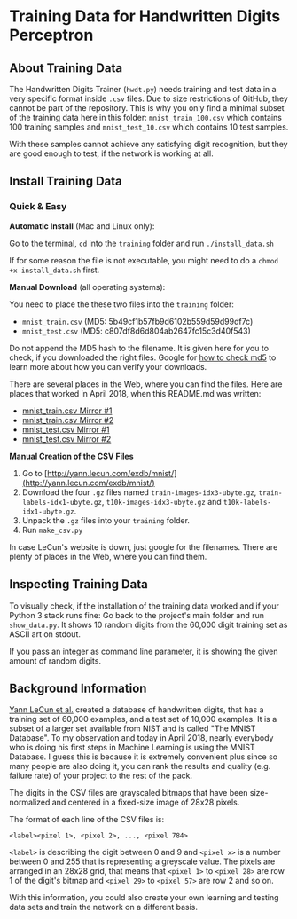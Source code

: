 Training Data for Handwritten Digits Perceptron
===============================================

About Training Data
-------------------

The Handwritten Digits Trainer (`hwdt.py`) needs training and test data in a
very specific format inside `.csv` files. Due to size restrictions of GitHub,
they cannot be part of the repository. This is why you only find a minimal
subset of the training data here in this folder: `mnist_train_100.csv` which
contains 100 training samples and `mnist_test_10.csv` which contains 10
test samples.

With these samples cannot achieve any satisfying digit recognition, but they
are good enough to test, if the network is working at all.

Install Training Data
---------------------

### Quick & Easy

**Automatic Install** (Mac and Linux only):

Go to the terminal, `cd` into the `training` folder and run `./install_data.sh`

If for some reason the file is not executable, you might need to do a
`chmod +x install_data.sh` first.


**Manual Download** (all operating systems):

You need to place the these two files into the `training` folder:

* `mnist_train.csv` (MD5: 5b49cf1b57fb9d6102b559d59d99df7c)
* `mnist_test.csv` (MD5: c807df8d6d804ab2647fc15c3d40f543)

Do not append the MD5 hash to the filename. It is given here for you to check,
if you downloaded the right files. Google for
[how to check md5](https://www.google.com/search?q=how+to+check+md5) to learn
more about how you can verify your downloads.

There are several places in the Web, where you can find the files. Here are
places that worked in April 2018, when this README.md was written:

* [mnist_train.csv Mirror #1](https://pjreddie.com/media/files/mnist_train.csv)
* [mnist_train.csv Mirror #2](http://hwdp.sy2002x.de/mnist_train.csv)
* [mnist_test.csv Mirror #1](https://pjreddie.com/media/files/mnist_test.csv)
* [mnist_test.csv Mirror #2](http://hwdp.sy2002x.de/mnist_test.csv)


**Manual Creation of the CSV Files**

1. Go to [http://yann.lecun.com/exdb/mnist/](http://yann.lecun.com/exdb/mnist/)
2. Download the four `.gz` files named `train-images-idx3-ubyte.gz`,
   `train-labels-idx1-ubyte.gz`, `t10k-images-idx3-ubyte.gz` and
   `t10k-labels-idx1-ubyte.gz`.
3. Unpack the `.gz` files into your `training` folder.
4. Run `make_csv.py`

In case LeCun's website is down, just google for the filenames. There are
plenty of places in the Web, where you can find them.

Inspecting Training Data
------------------------

To visually check, if the installation of the training data worked and if
your Python 3 stack runs fine: Go back to the project's main folder and run
`show_data.py`. It shows 10 random digits from the 60,000 digit training set
as ASCII art on stdout.

If you pass an integer as command line parameter, it is showing the given
amount of random digits.


Background Information
----------------------

[Yann LeCun et al.](http://yann.lecun.com/exdb/mnist) created a database of
handwritten digits, that has a training set of 60,000 examples, and a test set
of 10,000 examples. It is a subset of a larger set available from NIST and is
called "The MNIST Database". To my observation and today in April 2018, nearly
everybody who is doing his first steps in Machine Learning is using the MNIST
Database. I guess this is because it is extremely convenient plus since so
many people are also doing it, you can rank the results and quality (e.g.
failure rate) of your project to the rest of the pack.

The digits in the CSV files are grayscaled bitmaps that have been
size-normalized and centered in a fixed-size image of 28x28 pixels.

The format of each line of the CSV files is:

`<label><pixel 1>, <pixel 2>, ..., <pixel 784>`

`<label>` is describing the digit between 0 and 9 and `<pixel x>` is a number
between 0 and 255 that is representing a greyscale value. The pixels are
arranged in an 28x28 grid, that means that `<pixel 1>` to `<pixel 28>` are
row 1 of the digit's bitmap and `<pixel 29>` to `<pixel 57>` are row 2 and
so on.

With this information, you could also create your own learning and testing
data sets and train the network on a different basis.
